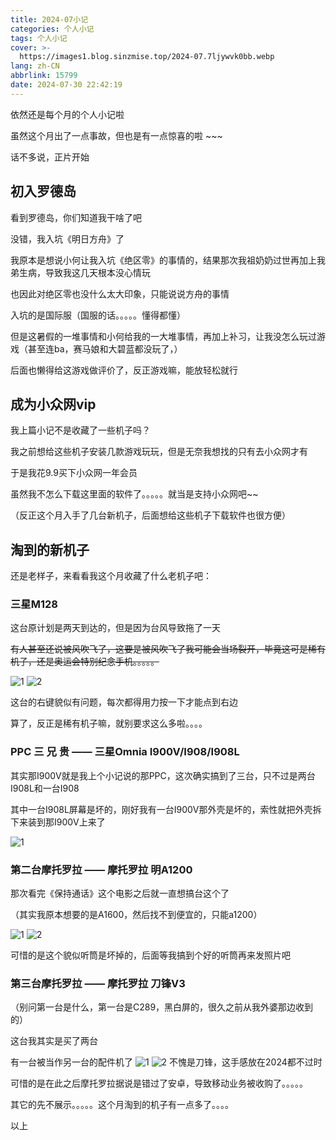 ```yaml
---
title: 2024-07小记
categories: 个人小记
tags: 个人小记
cover: >-
  https://images1.blog.sinzmise.top/2024-07.7ljywvk0bb.webp
lang: zh-CN
abbrlink: 15799
date: 2024-07-30 22:42:19
---
```

依然还是每个月的个人小记啦

虽然这个月出了一点事故，但也是有一点惊喜的啦 ~~~

话不多说，正片开始

## 初入罗德岛
看到罗德岛，你们知道我干啥了吧

没错，我入坑《明日方舟》了

我原本是想说小何让我入坑《绝区零》的事情的，结果那次我祖奶奶过世再加上我弟生病，导致我这几天根本没心情玩

也因此对绝区零也没什么太大印象，只能说说方舟的事情

入坑的是国际服（国服的话。。。。。懂得都懂）

但是这暑假的一堆事情和小何给我的一大堆事情，再加上补习，让我没怎么玩过游戏（甚至连ba，赛马娘和大碧蓝都没玩了，）

后面也懒得给这游戏做评价了，反正游戏嘛，能放轻松就行

## 成为小众网vip
我上篇小记不是收藏了一些机子吗？

我之前想给这些机子安装几款游戏玩玩，但是无奈我想找的只有去小众网才有

于是我花9.9买下小众网一年会员

虽然我不怎么下载这里面的软件了。。。。。就当是支持小众网吧~~

（反正这个月入手了几台新机子，后面想给这些机子下载软件也很方便）

## 淘到的新机子

还是老样子，来看看我这个月收藏了什么老机子吧：
### 三星M128
这台原计划是两天到达的，但是因为台风导致拖了一天

~~有人甚至还说被风吹飞了，这要是被风吹飞了我可能会当场裂开，毕竟这可是稀有机子，还是奥运会特别纪念手机。。。。。~~

![1](https://images1.blog.sinzmise.top/20240731/c1a54fbb55916d8f6620dddf757751d.lvmw822eq.jpg)
![2](https://images1.blog.sinzmise.top/20240731/6fc6b0db81948cb34832ca40e11ec50.6t70wdy9dj.jpg)

这台的右键貌似有问题，每次都得用力按一下才能点到右边

算了，反正是稀有机子嘛，就别要求这么多啦。。。。

### PPC 三 兄 贵 —— 三星Omnia I900V/I908/I908L
其实那I900V就是我上个小记说的那PPC，这次确实搞到了三台，只不过是两台I908L和一台I908

其中一台I908L屏幕是坏的，刚好我有一台I900V那外壳是坏的，索性就把外壳拆下来装到那I900V上来了

![1](https://images1.blog.sinzmise.top/20240731/613ebc652ab401e77260183401c41b0.2venfpyhas.jpg)

### 第二台摩托罗拉 —— 摩托罗拉 明A1200
那次看完《保持通话》这个电影之后就一直想搞台这个了

（其实我原本想要的是A1600，然后找不到便宜的，只能a1200）

![1](https://images1.blog.sinzmise.top/20240731/95f222caa18e68ac9f4291bfdb5d4e6.51e21hq6w3.jpg)
![2](https://images1.blog.sinzmise.top/20240731/416fd6ec87046b4960c74d571c72ee7.73tupjoth9.jpg)

可惜的是这个貌似听筒是坏掉的，后面等我搞到个好的听筒再来发照片吧

### 第三台摩托罗拉 —— 摩托罗拉 刀锋V3
（别问第一台是什么，第一台是C289，黑白屏的，很久之前从我外婆那边收到的）

这台我其实是买了两台

有一台被当作另一台的配件机了
![1](https://images1.blog.sinzmise.top/20240731/020d1e7c98affcf11c42805e0d173fe.1e8idyuhdn.jpg)
![2](https://images1.blog.sinzmise.top/20240731/f50d9ac7fb46d8f6b7506fb5c34ebe4.2venfpyn60.jpg)
不愧是刀锋，这手感放在2024都不过时

可惜的是在此之后摩托罗拉据说是错过了安卓，导致移动业务被收购了。。。。。

其它的先不展示。。。。。这个月淘到的机子有一点多了。。。。

以上
